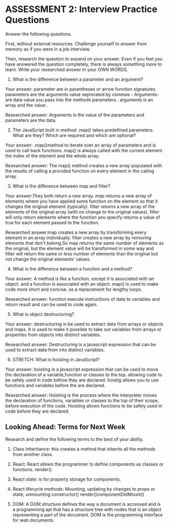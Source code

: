 # ASSESSMENT 2: Interview Practice Questions

Answer the following questions.

First, without external resources. Challenge yourself to answer from memory as if you were in a job interview.

Then, research the question to expand on your answer. Even if you feel you have answered the question completely, there is always something more to learn. Write your researched answer in your OWN WORDS.

1. What is the difference between a parameter and an argument?

  Your answer: parameter are in parantheses or arrow function signatures parameters are the arguments value seprerated by commas - Arguments- are data value you pass into the methods parameters.. arguments is an array and the value . 

  Researched answer: Arguments is the value of the parameters and parameters are the data.



2. The JavaScript built in method .map() takes predefined parameters. What are they? Which are required and which are optional?

  Your answer: .map()method to iterate over an array of parameters and is used to call back functions. map() is always called with the current element the index of the element and the whole array.

  Researched answer: The map() method creates a new array populated with the results of calling a provided function on every element in the calling array.



3. What is the difference between map and filter?

  Your answer:They both return a new array. map returns a new array of elements where you have applied some function on the element so that it changes the original element (typically). filter returns a new array of the elements of the original array (with no change to the original values). filter will only return elements where the function you specify returns a value of true for each element passed to the function.

  Researched answer:map creates a new array by transforming every element in an array individually. filter creates a new array by removing elements that don't belong.So map returns the same number of elements as the original, but the element value will be transformed in some way and filter will return the same or less number of elements than the original but not change the original elements’ values.



4. What is the difference between a function and a method?

  Your answer: A method is like a function, except it is associated with an object. and a function is associated with an object. map() is used to make code more short and concise. as a replacement for lengthy loops.

  Researched answer: function execute instructions of data to variables and return result and can be used to code again.



5. What is object destructuring?

  Your answer: destructuring is be used to extract data from arrays or objects and maps. It is used to make it possible to take out variables from arrays or properties from objects into distinct variables. 

  Researched answer: Destructuring is a javascript expression that can be used to extract data from into distinct variables. 



6. STRETCH: What is hoisting in JavaScript?

  Your answer: hoisting is a javascript expression that can be used to move the declaration of a variable,function or classes to the top. allowing code to be safely used in code befroe they are declared. hoistig allows you to use functions and variables before the are declared. 

  Researched answer:  Hoisting is the process where the interpreter moves the declaration of functions, variables or classes to the top of their scope, before  execution of the code. Hoisting allows functions to be safely used in code before they are declared.



## Looking Ahead: Terms for Next Week

Research and define the following terms to the best of your ability.

1. Class Inheritance: this creates a method that inherits all the methods from another class.

2. React: React allows the programmer to define components as classes or functions. render()

3. React state: is for property storage for components.

4. React lifecycle methods: Mounting, updating by changes to props or state, unmounting
constructor() render()componentDidMount()

5. DOM: A DOM structure defines the way a document is accessed and is a programming api that has a structure tree with nodes that is an object representing a part of the document. DOM is the programming interface for web documents.

